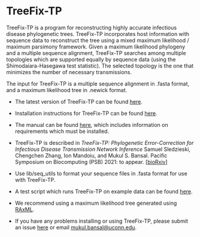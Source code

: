 # TreeFix-TP


TreeFix-TP is a program for reconstructing highly accurate infectious disease phylogenetic trees.
TreeFix-TP incorporates host information with sequence data to reconstruct the tree using 
a mixed maximum likelihood / maximum parsimony framework. Given a maximum likelihood phylogeny
and a multiple sequence alignment, TreeFix-TP searches among multiple topologies which are supported
equally by sequence data (using the Shimodaiara-Hasegawa test statistic). The selected topology
is the one that minimizes the number of necessary transmissions.

The input for TreeFix-TP is a multiple sequence alignment in .fasta format, and a maximum likelihood tree in .newick format.

* The latest version of TreeFix-TP can be found [here](https://github.com/samsledje/TreeFix-TP/releases).

* Installation instructions for TreeFix-TP can be found [here](https://github.com/samsledje/TreeFix-TP/blob/master/docs/INSTALL.txt).

* The manual can be found [here](https://github.com/samsledje/TreeFix-TP/blob/master/docs/TreeFix-TP-Manual.pdf), which includes information on requirements which must be installed.

* TreeFix-TP is described in *TreeFix-TP: Phylogenetic Error-Correction for Infectious Disease Transmission Network Inference* Samuel Sledzieski, Chengchen Zhang, Ion Mandoiu, and Mukul S. Bansal. Pacific Symposium on Biocomputing (PSB) 2021: to appear. [[bioRxiv](https://www.biorxiv.org/content/10.1101/813931v1)]

* Use lib/seq_utils to format your sequence files in .fasta format for use with TreeFix-TP.

* A test script which runs TreeFix-TP on example data can be found [here](https://github.com/samsledje/TreeFix-TP/tree/master/examples).

* We recommend using a maximum likelihood tree generated using [RAxML](https://sco.h-its.org/exelixis/web/software/raxml/index.html).

* If you have any problems installing or using TreeFix-TP, please submit an issue [here](https://github.com/samsledje/TreeFix-TP/issues) or email mukul.bansal@uconn.edu.
